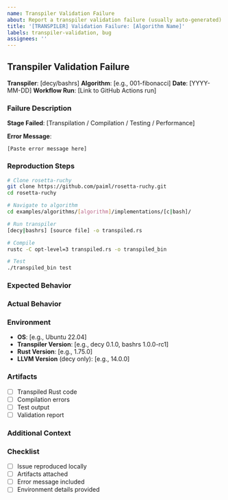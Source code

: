 ```yaml
---
name: Transpiler Validation Failure
about: Report a transpiler validation failure (usually auto-generated)
title: '[TRANSPILER] Validation Failure: [Algorithm Name]'
labels: transpiler-validation, bug
assignees: ''
---
```


## Transpiler Validation Failure

**Transpiler**: [decy/bashrs]
**Algorithm**: [e.g., 001-fibonacci]
**Date**: [YYYY-MM-DD]
**Workflow Run**: [Link to GitHub Actions run]

### Failure Description

<!-- Describe what failed during validation -->

**Stage Failed**: [Transpilation / Compilation / Testing / Performance]

**Error Message**:
```
[Paste error message here]
```

### Reproduction Steps

```bash
# Clone rosetta-ruchy
git clone https://github.com/paiml/rosetta-ruchy.git
cd rosetta-ruchy

# Navigate to algorithm
cd examples/algorithms/[algorithm]/implementations/[c|bash]/

# Run transpiler
[decy|bashrs] [source file] -o transpiled.rs

# Compile
rustc -C opt-level=3 transpiled.rs -o transpiled_bin

# Test
./transpiled_bin test
```

### Expected Behavior

<!-- What should happen -->

### Actual Behavior

<!-- What actually happened -->

### Environment

- **OS**: [e.g., Ubuntu 22.04]
- **Transpiler Version**: [e.g., decy 0.1.0, bashrs 1.0.0-rc1]
- **Rust Version**: [e.g., 1.75.0]
- **LLVM Version** (decy only): [e.g., 14.0.0]

### Artifacts

<!-- Attach or link to relevant files -->

- [ ] Transpiled Rust code
- [ ] Compilation errors
- [ ] Test output
- [ ] Validation report

### Additional Context

<!-- Any other information that might be helpful -->

### Checklist

- [ ] Issue reproduced locally
- [ ] Artifacts attached
- [ ] Error message included
- [ ] Environment details provided
